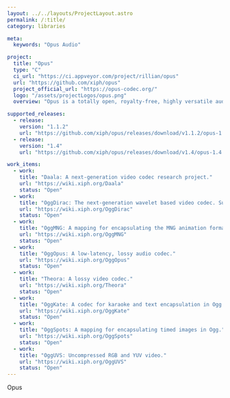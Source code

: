 ```yaml
---
layout: ../../layouts/ProjectLayout.astro
permalink: /:title/
category: libraries

meta:
  keywords: "Opus Audio"

project:
  title: "Opus"
  type: "C"
  ci_url: "https://ci.appveyor.com/project/rillian/opus"
  url: "https://github.com/xiph/opus"
  project_official_url: "https://opus-codec.org/"
  logo: "/assets/projectLogos/opus.png"
  overview: "Opus is a totally open, royalty-free, highly versatile audio codec. Opus is unmatched for interactive speech and music transmission over the Internet, but is also intended for storage and streaming applications. It is standardized by the Internet Engineering Task Force (IETF) as [RFC 6716](https://tools.ietf.org/html/rfc6716) which incorporated technology from Skype's SILK codec and Xiph.Org's CELT codec."

supported_releases:
  - release:
    version: "1.1.2"
    url: "https://github.com/xiph/opus/releases/download/v1.1.2/opus-1.1.2.tar.gz"
  - release:
    version: "1.4"
    url: "https://github.com/xiph/opus/releases/download/v1.4/opus-1.4.tar.gz"

work_items:
  - work:
    title: "Daala: A next-generation video codec research project."
    url: "https://wiki.xiph.org/Daala"
    status: "Open"
  - work:
    title: "OggDirac: The next-generation wavelet based video codec. Supports lossy or lossless encoding."
    url: "https://wiki.xiph.org/OggDirac"
    status: "Open"
  - work:
    title: "OggMNG: A mapping for encapsulating the MNG animation format in Ogg."
    url: "https://wiki.xiph.org/OggMNG"
    status: "Open"
  - work:
    title: "OggOpus: A low-latency, lossy audio codec."
    url: "https://wiki.xiph.org/OggOpus"
    status: "Open"
  - work:
    title: "Theora: A lossy video codec."
    url: "https://wiki.xiph.org/Theora"
    status: "Open"
  - work:
    title: "OggKate: A codec for karaoke and text encapsulation in Ogg."
    url: "https://wiki.xiph.org/OggKate"
    status: "Open"
  - work:
    title: "OggSpots: A mapping for encapsulating timed images in Ogg."
    url: "https://wiki.xiph.org/OggSpots"
    status: "Open"
  - work:
    title: "OggUVS: Uncompressed RGB and YUV video."
    url: "https://wiki.xiph.org/OggUVS"
    status: "Open"
---
```


<p>Opus</p>
